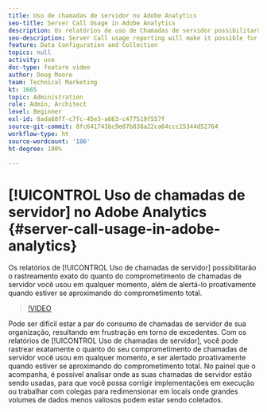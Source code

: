 ```yaml
---
title: Uso de chamadas de servidor no Adobe Analytics
seo-title: Server Call Usage in Adobe Analytics
description: Os relatórios de uso de Chamadas de servidor possibilitarão o rastreamento exato do quanto do comprometimento de chamadas de servidor você usou em qualquer momento, além de alertá-lo proativamente quando estiver se aproximando do comprometimento total.
seo-description: Server Call usage reporting will make it possible for you to track exactly how much of your server call commitment you’ve used at any point in time, and will also proactively alert you when you are approaching your total commitment.
feature: Data Configuration and Collection
topics: null
activity: use
doc-type: feature video
author: Doug Moore
team: Technical Marketing
kt: 1665
topic: Administration
role: Admin, Architect
level: Beginner
exl-id: 8ada68ff-c7fc-45e3-a663-c477519f557f
source-git-commit: 8fc641743bc9e07b838a22ca64ccc15344d52764
workflow-type: ht
source-wordcount: '186'
ht-degree: 100%

---
```


# [!UICONTROL Uso de chamadas de servidor] no Adobe Analytics {#server-call-usage-in-adobe-analytics}

Os relatórios de [!UICONTROL Uso de chamadas de servidor] possibilitarão o rastreamento exato do quanto do comprometimento de chamadas de servidor você usou em qualquer momento, além de alertá-lo proativamente quando estiver se aproximando do comprometimento total.

>[!VIDEO](https://video.tv.adobe.com/v/23137/?quality=12&learn=on)

Pode ser difícil estar a par do consumo de chamadas de servidor de sua organização, resultando em frustração em torno de excedentes. Com os relatórios de [!UICONTROL Uso de chamadas de servidor], você pode rastrear exatamente o quanto do seu comprometimento de chamadas de servidor você usou em qualquer momento, e ser alertado proativamente quando estiver se aproximando do comprometimento total. No painel que o acompanha, é possível analisar onde as suas chamadas de servidor estão sendo usadas, para que você possa corrigir implementações em execução ou trabalhar com colegas para redimensionar em locais onde grandes volumes de dados menos valiosos podem estar sendo coletados.
